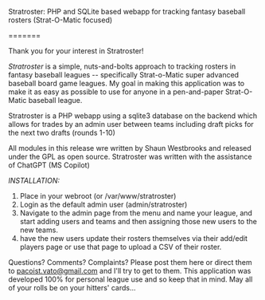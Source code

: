 Stratroster:  PHP and SQLite based webapp for tracking fantasy baseball rosters (Strat-O-Matic focused)

=======

Thank you for your interest in Stratroster! 

*Stratroster* is a simple, nuts-and-bolts approach to tracking rosters in fantasy baseball leagues -- specifically Strat-o-Matic super advanced baseball board game leagues. My goal in making this application was to make it as easy as possible to use for anyone in a pen-and-paper Strat-O-Matic baseball league. 

Stratroster is a PHP webapp using a sqlite3 database on the backend which allows for trades by an admin user between teams including draft picks for the next two drafts (rounds 1-10)

All modules in this release wre written by Shaun Westbrooks and released under the GPL as open source. Stratroster was written with the assistance of ChatGPT (MS Copilot)


*INSTALLATION:*
1) Place in your webroot (or /var/www/stratroster)
2) Login as the default admin user (admin/stratroster)
3) Navigate to the admin page from the menu and name your league, and start adding users and teams and then assigning those new users to the new teams. 
4) have the new users update their rosters themselves via their add/edit players page or use that page to upload a CSV of their roster. 

Questions? Comments? Complaints? Please post them here or direct them to pacoist.vato@gmail.com and I'll try to get to them. This application was developed 100% for personal league use and so keep that in mind. May all of your rolls be on your hitters' cards... 
